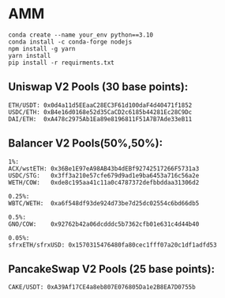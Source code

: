 # AMM

```
conda create --name your_env python==3.10
conda install -c conda-forge nodejs
npm install -g yarn
yarn install
pip install -r requirments.txt
```

## Uniswap V2 Pools (30 base points):
```
ETH/USDT: 0x0d4a11d5EEaaC28EC3F61d100daF4d40471f1852
USDC/ETH: 0xB4e16d0168e52d35CaCD2c6185b44281Ec28C9Dc
DAI/ETH:  0xA478c2975Ab1Ea89e8196811F51A7B7Ade33eB11
```

## Balancer V2 Pools(50%,50%):

```
1%:
ACX/wstETH: 0x36Be1E97eA98AB43b4dEBf92742517266F5731a3
USDC/STG:   0x3ff3a210e57cfe679d9ad1e9ba6453a716c56a2e
WETH/COW:   0xde8c195aa41c11a0c4787372defbbddaa31306d2

0.25%:
WBTC/WETH:  0xa6f548df93de924d73be7d25dc02554c6bd66db5

0.5%:
GNO/COW:    0x92762b42a06dcdddc5b7362cfb01e631c4d44b40

0.05%:
sfrxETH/sfrxUSD: 0x1570315476480fa80cec1fff07a20c1df1adfd53
```

## PancakeSwap V2 Pools (25 base points):
```
CAKE/USDT: 0xA39Af17CE4a8eb807E076805Da1e2B8EA7D0755b
```